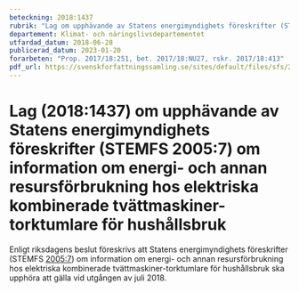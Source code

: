 ```yaml
---
beteckning: 2018:1437
rubrik: "Lag om upphävande av Statens energimyndighets föreskrifter (STEMFS 2005:7) om information om energi- och annan resursförbrukning hos elektriska kombinerade tvättmaskiner-torktumlare för hushållsbruk"
departement: Klimat- och näringslivsdepartementet
utfardad_datum: 2018-06-28
publicerad_datum: 2023-01-20
forarbeten: "Prop. 2017/18:251, bet. 2017/18:NU27, rskr. 2017/18:413"
pdf_url: https://svenskforfattningssamling.se/sites/default/files/sfs/2018-06/SFS2018-1437.pdf
---
```


# Lag (2018:1437) om upphävande av Statens energimyndighets föreskrifter (STEMFS 2005:7) om information om energi- och annan resursförbrukning hos elektriska kombinerade tvättmaskiner-torktumlare för hushållsbruk

Enligt riksdagens beslut föreskrivs att Statens energimyndighets föreskrifter (STEMFS [2005:7](https://selex.se/eli/sfs/2005/7)) om information om energi- och annan resursförbrukning hos elektriska kombinerade tvättmaskiner-torktumlare för hushållsbruk ska upphöra att gälla vid utgången av juli 2018.